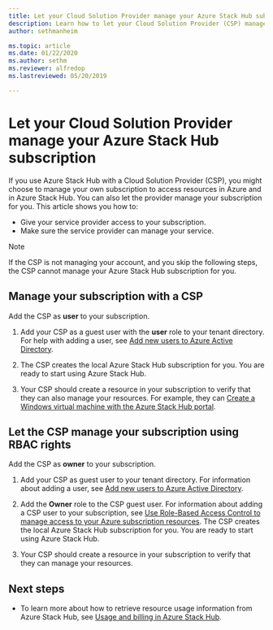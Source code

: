 ```yaml
---
title: Let your Cloud Solution Provider manage your Azure Stack Hub subscription | Microsoft Docs
description: Learn how to let your Cloud Solution Provider (CSP) manage your Azure Stack Hub subscription for you.
author: sethmanheim

ms.topic: article
ms.date: 01/22/2020
ms.author: sethm
ms.reviewer: alfredop
ms.lastreviewed: 05/20/2019

---
```


# Let your Cloud Solution Provider manage your Azure Stack Hub subscription

If you use Azure Stack Hub with a Cloud Solution Provider (CSP), you might choose to manage your own subscription to access resources in Azure and in Azure Stack Hub. You can also let the provider manage your subscription for you. This article shows you how to:

* Give your service provider access to your subscription.
* Make sure the service provider can manage your service.

> [!NOTE]
> If the CSP is not managing your account, and you skip the following steps, the CSP cannot manage your Azure Stack Hub subscription for you.

## Manage your subscription with a CSP

Add the CSP as **user** to your subscription.

1. Add your CSP as a guest user with the **user** role to your tenant directory. For help with adding a user, see [Add new users to Azure Active Directory](/azure/active-directory/add-users-azure-active-directory).

2. The CSP creates the local Azure Stack Hub subscription for you. You are ready to start using Azure Stack Hub.

3. Your CSP should create a resource in your subscription to verify that they can also manage your resources. For example, they can [Create a Windows virtual machine with the Azure Stack Hub portal](azure-stack-quick-windows-portal.md).

## Let the CSP manage your subscription using RBAC rights

Add the CSP as **owner** to your subscription.

1. Add your CSP as guest user to your tenant directory. For information about adding a user, see [Add new users to Azure Active Directory](/azure/active-directory/add-users-azure-active-directory).

2. Add the **Owner** role to the CSP guest user. For information about adding a CSP user to your subscription, see [Use Role-Based Access Control to manage access to your Azure subscription resources](/azure/role-based-access-control/role-assignments-portal). The CSP creates the local Azure Stack Hub subscription for you. You are ready to start using Azure Stack Hub.
3. Your CSP should create a resource in your subscription to verify that they can manage your resources.

## Next steps

* To learn more about how to retrieve resource usage information from Azure Stack Hub, see [Usage and billing in Azure Stack Hub](../operator/azure-stack-billing-and-chargeback.md).
